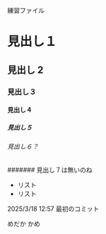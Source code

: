 練習ファイル

# 見出し１

## 見出し 2

### 見出し３

#### 見出し４

##### 見出し５

###### 見出し６？

####### 見出し７は無いのね

-   リスト
-   リスト

2025/3/18 12:57 最初のコミット

めだか
かめ
